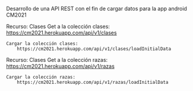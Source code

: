 Desarrollo de una API REST con el fin de cargar datos para la app android CM2021

Recurso: Clases 
    Get a la colección clases:
        https://cm2021.herokuapp.com/api/v1/clases
    
    Cargar la colección clases:
        https://cm2021.herokuapp.com/api/v1/clases/loadInitialData

Recurso: Clases 
    Get a la colección razas:
        https://cm2021.herokuapp.com/api/v1/razas
    
    Cargar la colección razas:
        https://cm2021.herokuapp.com/api/v1/razas/loadInitialData



